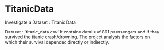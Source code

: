 # TitanicData
Investigate a Dataset : Titanic Data

Dataset : 'titanic_data.csv'
It contains details of 891 passsengers and if they survived the titanic crash/drowning.
The project analysis the factors on which their survival depended directly or indirectly.

